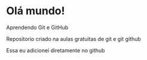 # Olá mundo!
 Aprendendo Git e GitHub
 
 Repositorio criado na aulas gratuitas de git e git github
 
 Essa eu adicionei diretamente no github
